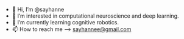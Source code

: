 - 👋 Hi, I’m @sayhanne
- 👀 I’m interested in computational neuroscience and deep learning.
- 🌱 I’m currently learning cognitive robotics.
- 📫 How to reach me --> sayhannee@gmail.com

<!---
sayhanne/sayhanne is a ✨ special ✨ repository because its `README.md` (this file) appears on your GitHub profile.
You can click the Preview link to take a look at your changes.
--->
